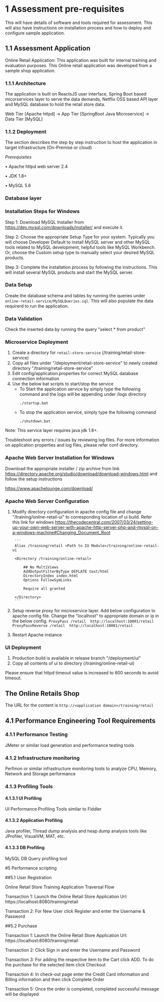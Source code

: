 # 1	Assessment pre-requisites
 
 This will have details of software and tools required for assessment. This will also have instructions on installation process and how to deploy and configure sample application. 

## 1.1	Assessment Application

 Online Retail Application: This application was built for internal training and evaluation purposes. This Online retail application was developed from a sample shop application. 

### 1.1.1	Architecture
     
 The application is built on ReactsJS user interface, Spring Boot based micorservices layer to serve the data demands, Netflix OSS based API layer and MySQL database to hold the retail store data.
    
 Web Tier [Apache httpd] -> App Tier [SpringBoot Java Microservice] -> Data Tier [MySQL]


### 1.1.2	Deployment

The section describes the step by step instruction to host the application in target infrastructure (On-Premise or cloud)

*Prerequisites*

•	Apache httpd web server 2.4

•	JDK 1.8+

•	MySQL 5.6

### Database layer

### Installation Steps for Windows

Step 1: Download MySQL Installer from https://dev.mysql.com/downloads/installer/ and execute it.

Step 2: Choose the appropriate Setup Type for your system. Typically you will choose Developer Default to install MySQL server and other MySQL tools related to MySQL development, helpful tools like MySQL Workbench. Or, choose the Custom setup type to manually select your desired MySQL products.

Step 3: Complete the installation process by following the instructions. This will install several MySQL products and start the MySQL server.

### Data Setup 

Create the database schema and tables by running the queries under `online-retail-service/MySQLQueries.sql`. This will also populate the data requirerd to run the application.

### Data Validation

Check the inserted data by running the query "select * from product"



### Microservice Deployment

1. Create a directory for `retail-store-service` (<Path to UI Module>/training/retail-store-service)
2. Copy all files under "/deployment/retail-store-service" to newly created directory "<Path to UI Module>/training/retail-store-service"
3. Edit config/application.properties for correct MySQL database connection information
4. Use the below bat scripts to start/stop the service
	* To Start the application service by simply type the following command and the logs will be appending under /logs directory
		```
		./startup.bat
		```
	* To stop the application service, simply type the following command
		```
		./shutdown.bat
		```

Note: This service layer requires java jdk 1.8+. 
		

Troubleshoot any errors / issues by reviewing log files. For more information on application properties and log files, please refer conf directory. 

### Apache Web Server Installation for Windows

Download the appropriate installer / zip archive from link https://directory.apache.org/studio/download/download-windows.html and follow the setup instructions

https://www.apachelounge.com/download/


### Apache Web Server Configuration

1. Modify directory configuration in apache config file and change "<Path to UI module>/training/online-retail-ui" to corresponding location of ui build. Refer this link for windows https://thecodecentral.com/2007/03/24/setting-up-your-own-web-server-with-apache-http-server-php-and-mysql-on-a-windows-machine#Changing_Document_Root

		```
		Alias /training/retail <Path to IU Module>/training/online-retail-ui

		<Directory /training/online-retail>

			## No MultiViews
			AddOutputFilterByType DEFLATE text/html
			DirectoryIndex index.html
			Options FollowSymLinks

			Require all granted

		</Directory>
		```
2. Setup reverse proxy for microservice layer. Add below configuration to apache config file. Change the "localhost" to appropriate domain or ip in the below config.
		```
		ProxyPass /retail  http://localhost:10001/retail
		ProxyPassReverse /retail  http://localhost:10001/retail
		```
3. Restart Apache instance

### UI Deployment

1. Production build is available in release branch "/deployment/ui"
2. Copy all contents of ui to directory (<Path to UI Module>/training/online-retail-ui)

Please ensure that httpd timeout value is increased to 600 seconds to avoid timeout.

## The Online Retails Shop

The URL for the content is `http://<application domain>/training/retail`

## 4.1	Performance Engineering Tool Requirements

### 4.1.1	Performance Testing 

JMeter or similar load generation and performance testing tools

### 4.1.2	Infrastructure monitoring

Perfmon or similar infrastructure monitoring tools to analyze CPU, Memory, Network and Storage performance

### 4.1.3	Profiling Tools

#### 4.1.3.1	UI Profiling

UI Performance Profiling Tools similar to Fiddler

#### 4.1.3.2	Application Profiling

Java profiler, Thread dump analysis and heap dump analysis tools like JProfiler, VisualVM, MAT, etc.

#### 4.1.3.3	DB Profiling

MySQL DB Query profiling tool

#5	Performance scripting 

##5.1	User Registration

Online Retail Store Training Application Traversal Flow

Transaction 1: Launch the Online Retail Store Application Url: https://localhost:8080/training/retail



Transaction 2: For New User click Register and enter the Username & Password


##5.2	Purchase

Transaction 1: Launch the Online Retail Store Application Url: https://localhost:8080/training/retail

Transaction 2: Click Sign in and enter the Username and Password

Transaction 3: For adding the respective item to the Cart click ADD. To do the purchase for the selected item click Checkout

Transaction 4: In check-out page enter the Credit Card information and Billing information and then click Complete Order

Transaction 5: Once the order is completed, completed successful message will be displayed



